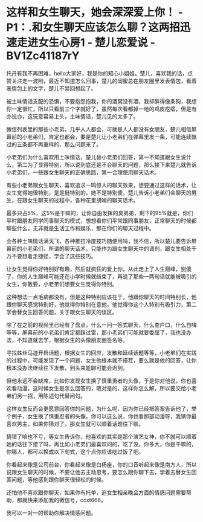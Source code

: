 # 这样和女生聊天，她会深深爱上你！ - P1：.和女生聊天应该怎么聊？这两招迅速走进女生心房1 - 楚儿恋爱说 - BV1Zc41187rY

托丹有我不再困难，hello大家好，我是你的知心小姐姐，楚儿，喜欢我的话，点赞关注走一波哟，最近不知道怎么回事，楚儿的闺蜜总在朋友圈里发表情包，看着表情包上的文字，楚儿不禁回想起了。

被土味情话支配的恐惧，不要抱怨抱我，你的酒窝没有酒，我却醉得像条狗，我想你一定很忙，所以只看前三个字就好了，虽然每次看都掉一地的鸡皮疙瘩，但是有亦说亦，这玩意容易上头，土味情话，楚儿见的太多了。

微信列表里的那些小老弟，几乎人人都会，可就是人人都没有女朋友，楚儿相信屏幕前的小老弟们，肯定也都会，要是楚儿让小老弟们在弹幕里发一条，可能连续飘过的五条都不再重样的，那么问题来了。

小老弟们为什么喜欢用土味情话，楚儿替小老弟们回答，第一不知道跟女生说什么，第二为了显得特别，所以说到底还是不会聊天的问题，那么接下来楚儿就告诉小老弟们，一些跟女生聊天的正确思路，第一合理使用聊天话术。

有些小老弟跟女生聊天，喜欢追求一鸣惊人的聊天效果，想要通过这样的话术，让女生觉得她很特别，是是挺特别的，她不是特别傻，楚儿告诉小老弟们会聊天的男生，在跟女生聊天的过程中，各种花里胡哨的聊天话术。

最多只占5%，这5%是干嘛的，让你自由发挥的臭弟弟，剩下的95%就是，你们平时跟朋友同学同事聊天的模式，想想看你们平常跟同事朋友，正常聊天的时候都聊些什么，无非就是生活工作和娱乐，那在你们的聊天过程中。

会各种土味情话满天飞，各种推拉冷度技巧随便用吗，我不信，所以楚儿要告诉屏幕前的小老弟们，所谓的聊天话术，只能作为跟女生聊天中的调剂，跟女生相处千万不要想着走捷径，学会了这些技巧。

让女生觉得你好特别好有趣，然后就疯狂的爱上你，从此走上了人生巅峰，别傻了，你的人生巅峰可能还在小学时候就结束了，再说了那些一两句话就能被吸引的女生，你敢要，小老弟们想要女生觉得你特别。

这种想法一点毛病都没有，但是这种特别应该在于，他跟你聊天的时间特别长，他跟你聊天感觉特别好，他觉得你特别在意他，他觉得你这个人特别有吸引力，第二学会替女生回答问题，关于跟女生聊天的误区。

除了在之前的视频里已经有了盘点，什么一问一答式聊天，什么查户口，什么自嗨等等，屏幕前的小老弟们肯定都踩过雷，那小老弟们可能就要委屈了，我也没办法，不知道就去学，根据女生的头像朋友圈签名等。

寻找蛛丝马迹开启话题，根据女生的回应，发散和延续话题等等，小老弟们在实践的过程中，可能发现了一个问题，女生他根本就不搭茬，要么就是他的回答，让你根本没办法继续往下发散，到头来尬聊可能会迟到。

但他永远不会缺席，比如你发现女生换了慎重勇者的头像，于是你对他说，你也喜欢看动漫，这时候女生是怎么回答的，嗯对是的，这样你怎么解，所以要交给小老弟们另一招，用陈述句代替问句。

这样女生反而会更愿意回答你的问题，为什么呢，因为你已经把答案告诉他了，举个例子，女生换了慎重忍者的头像，你可以这么说，你也看那部动漫呀，我猜你最喜欢男主，如果你猜对了，那女生就可以顺着话题往下聊。

猜错了咱也不亏，等女生告诉你，他喜欢的其实是那个演艺女神，你不就可以顺着她的话往下接了吗，再比如小老弟们最喜欢问的，吃了没，你多大，你是干嘛的，你哪人，都可以换成以下句式，这个点你应该吃过饭了吧。

你看起来像是公司前台，你看起来像是白杨座，你的口音听起来像是南方人，所以说跟女生聊天的时候，不要让他去主动思考，要怎么跟你聊下去，学着去替女生回答问题，等他感到跟你聊天很轻松的时候。

还怕他不喜欢跟你聊天，如果你有托单，追女生相亲晚会方面的情感问题需要帮助，那就快来添加我的微信号，ccxt668。

我可以一对一的帮助你解决情感问题。